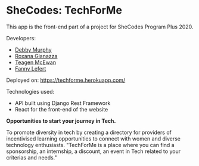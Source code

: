 # SheCodes: TechForMe

This app is the front-end part of a project for SheCodes Program Plus 2020.

Developers:
- [Debby Murphy](https://github.com/DebbyMurphy)
- [Roxana Gianazza](https://github.com/roxygia)
- [Teagen McEwan](https://github.com/TeagenMcEwan)
- [Fanny Lefert](https://github.com/MamzelNyf)

Deployed on: https://techforme.herokuapp.com/ 

Technologies used:
- API built using Django Rest Framework
- React for the front-end of the website

**Opportunities to start your journey in Tech.**

To promote diversity in tech by creating a directory for providers of incentivised learning opportunities to connect with women and diverse technology enthusiasts. 
"TechForMe is a place where you can find a sponsorship, an internship, a discount, an event in Tech related to your criterias and needs."

